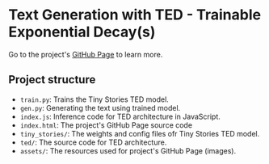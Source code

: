 # Text Generation with TED - Trainable Exponential Decay(s)

Go to the project's [GitHub Page](https://blpj.github.io/ted/) to learn more.

## Project structure

- `train.py`: Trains the Tiny Stories TED model.
- `gen.py`: Generating the text using trained model.
- `index.js`: Inference code for TED architecture in JavaScript.
- `index.html`: The project's GitHub Page source code
- `tiny_stories/`: The weights and config files ofr Tiny Stories TED model.
- `ted/`: The source code for TED architecture.
- `assets/`: The resources used for project's GitHub Page (images).
